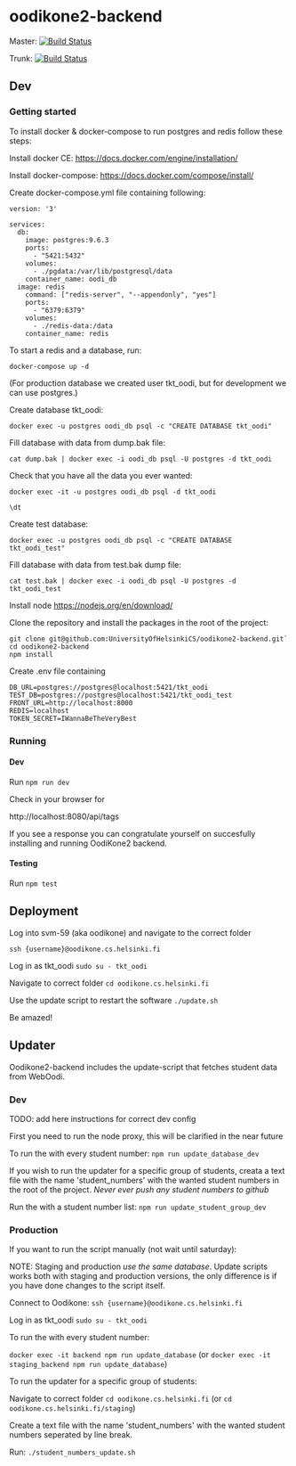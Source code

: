 # oodikone2-backend
Master:
[![Build Status](https://travis-ci.org/UniversityOfHelsinkiCS/oodikone2-backend.svg?branch=master)](https://travis-ci.org/UniversityOfHelsinkiCS/oodikone2-backend)

Trunk:
[![Build Status](https://travis-ci.org/UniversityOfHelsinkiCS/oodikone2-backend.svg?branch=trunk)](https://travis-ci.org/UniversityOfHelsinkiCS/oodikone2-backend)

## Dev

### Getting started

To install docker & docker-compose to run postgres and redis follow these steps:

Install docker CE: https://docs.docker.com/engine/installation/ 

Install docker-compose: https://docs.docker.com/compose/install/

Create docker-compose.yml file containing following:
```
version: '3'

services:
  db:
    image: postgres:9.6.3
    ports:
      - "5421:5432"
    volumes:
      - ./pgdata:/var/lib/postgresql/data
    container_name: oodi_db
  image: redis
    command: ["redis-server", "--appendonly", "yes"]
    ports:
      - "6379:6379"
    volumes:
      - ./redis-data:/data
    container_name: redis

```

To start a redis and a database, run:

```docker-compose up -d```

(For production database we created user tkt_oodi, but for development we can use postgres.)

Create database tkt_oodi:

`docker exec -u postgres oodi_db psql -c "CREATE DATABASE tkt_oodi"`

Fill database with data from dump.bak file: 

`cat dump.bak | docker exec -i oodi_db psql -U postgres -d tkt_oodi`

Check that you have all the data you ever wanted:

`docker exec -it -u postgres oodi_db psql -d tkt_oodi`

`\dt`

Create test database:

`docker exec -u postgres oodi_db psql -c "CREATE DATABASE tkt_oodi_test"`

Fill database with data from test.bak dump file: 

`cat test.bak | docker exec -i oodi_db psql -U postgres -d tkt_oodi_test`

Install node
https://nodejs.org/en/download/

Clone the repository and install the packages in the root of the project:

```
git clone git@github.com:UniversityOfHelsinkiCS/oodikone2-backend.git`
cd oodikone2-backend
npm install
```

Create .env file containing
```
DB_URL=postgres://postgres@localhost:5421/tkt_oodi
TEST_DB=postgres://postgres@localhost:5421/tkt_oodi_test
FRONT_URL=http://localhost:8000
REDIS=localhost
TOKEN_SECRET=IWannaBeTheVeryBest
```

### Running 

#### Dev

Run `npm run dev`

Check in your browser for

http://localhost:8080/api/tags

If you see a response you can congratulate yourself on succesfully installing and running OodiKone2 backend.

#### Testing

Run `npm test`

## Deployment

Log into svm-59 (aka oodikone) and navigate to the correct folder

`ssh {username}@oodikone.cs.helsinki.fi`

Log in as tkt_oodi
`sudo su - tkt_oodi`

Navigate to correct folder
`cd oodikone.cs.helsinki.fi`

Use the update script to restart the software
`./update.sh`

Be amazed!

## Updater

Oodikone2-backend includes the update-script that fetches student data from WebOodi. 

### Dev

TODO: add here instructions for correct dev config

First you need to run the node proxy, this will be clarified in the near future

To run the with every student number:
`npm run update_database_dev`

If you wish to run the updater for a specific group of students, creata a text file with the name 'student_numbers' with the wanted student numbers in the root of the project. *Never ever push any student numbers to github*

Run the with a student number list:
`npm run update_student_group_dev`

### Production

If you want to run the script manually (not wait until saturday):

NOTE: Staging and production *use the same database*. Update scripts works both with staging and production versions, the only difference is if you have done changes to the script itself.

Connect to Oodikone:
`ssh {username}@oodikone.cs.helsinki.fi`

Log in as tkt_oodi
`sudo su - tkt_oodi`

To run the with every student number:

`docker exec -it backend npm run update_database` (or `docker exec -it staging_backend npm run update_database`)

To run the updater for a specific group of students:

Navigate to correct folder
`cd oodikone.cs.helsinki.fi` (or `cd oodikone.cs.helsinki.fi/staging`)

Create a text file with the name 'student_numbers' with the wanted student numbers seperated by line break.

Run:
`./student_numbers_update.sh`
